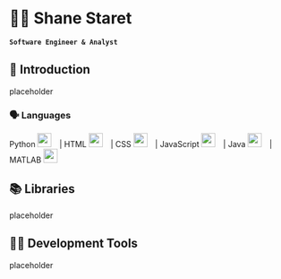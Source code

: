 <!--
**shane-staret/shane-staret** is a ✨ _special_ ✨ repository because its `README.md` (this file) appears on your GitHub profile.
-->

#  🚣‍♀️ Shane Staret
**`Software Engineer & Analyst`**

## 👋 Introduction
placeholder

### 🗣️ Languages
Python
<img alt="--Python Logo--" width="25px" style="padding-right:10px;" src="https://cdn.jsdelivr.net/gh/devicons/devicon@latest/icons/python/python-original.svg"/>
 | HTML
<img alt="--HTML Logo--" width="25px" style="padding-right:10px;" src="thtps://cdn.jsdelivr.net/gh/devicons/devicon@latest/icons/html5/html5-original.svg"/>
 | CSS
<img alt="--CSS Logo--" width="25px" style="padding-right:10px;" src="https://cdn.jsdelivr.net/gh/devicons/devicon@latest/icons/css3/css3-original.svg"/>
 | JavaScript
<img alt="--JavaScript Logo--" width="25px" style="padding-right:10px;" src="https://cdn.jsdelivr.net/gh/devicons/devicon@latest/icons/css3/css3-original.svg"/>
 | Java
<img alt="--Java Logo--" width="25px" style="padding-right:10px;" src="https://cdn.jsdelivr.net/gh/devicons/devicon@latest/icons/java/java-original.svg"/>
 | MATLAB
<img alt="--MATLAB Logo--" width="25px" style="padding-right:10px;" src="[https://cdn.jsdelivr.net/gh/devicons/devicon@latest/icons/python/python-original.svg"/>

## 📚 Libraries
placeholder

## 🧑‍💻 Development Tools
placeholder
